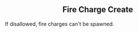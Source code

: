 <h2 style="text-align:center;"> Fire Charge Create </h2>

If disallowed, fire charges can't be spawned.
